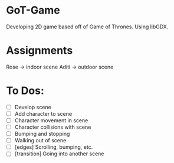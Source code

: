 # GoT-Game
Developing 2D game based off of Game of Thrones. Using libGDX.

# Assignments
Rose -> indoor scene
Aditi -> outdoor scene

# To Dos:

- [ ] Develop scene
- [ ] Add character to scene
- [ ] Character movement in scene
- [ ] Character collisions with scene
- [ ] Bumping and stopping
- [ ] Walking out of scene
- [ ] [edges] Scrolling, bumping, etc.
- [ ] [transition] Going into another scene
